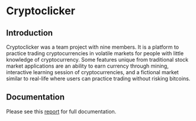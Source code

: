 # Cryptoclicker

## Introduction 
Cryptoclicker was a team project with nine members. It is a platform to practice trading cryptocurrencies in volatile markets for people with little knowledge of cryptocurrency. Some features unique from traditional stock market applications are an ability to earn currency through mining, interactive learning session of cryptocurrencies, and a fictional market similar to real-life where users can practice trading without risking bitcoins. 

## Documentation
Please see this [report](https://github.com/yeongeunkwon/Cryptoclicker/files/4713596/cryptoclicker.pdf) for full documentation. 
